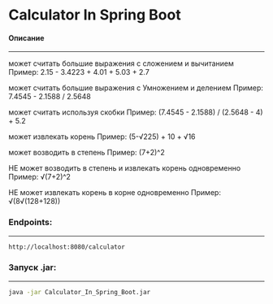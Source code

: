 # Calculator In Spring Boot
 
#### Описание 
___

может считать большие выражения с сложением и вычитанием 
Пример: 2.15 - 3.4223 + 4.01 + 5.03 + 2.7

может считать большие выражения с Умножением и делением 
Пример: 7.4545 - 2.1588 / 2.5648

может считать используя скобки 
Пример: (7.4545 - 2.1588) / (2.5648 - 4) + 5.2

может извлекать корень 
Пример: (5-√225) + 10 + √16

может возводить в степень 
Пример: (7+2)^2

НЕ может возводить в степень и извлекать корень одновременно 
Пример: √(7+2)^2

НЕ может извлекать корень в корне одновременно 
Пример: √(8√(128+128))

### Endpoints:
___
```sh
http://localhost:8080/calculator
```

### Запуск .jar:
___
```sh
java -jar Calculator_In_Spring_Boot.jar
```